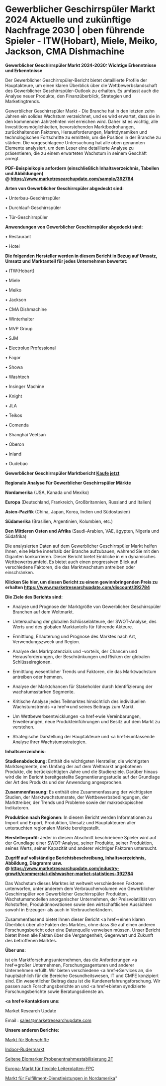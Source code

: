 # Gewerblicher Geschirrspüler Markt 2024 Aktuelle und zukünftige Nachfrage 2030 | oben führende Spieler - ITW(Hobart), Miele, Meiko, Jackson, CMA Dishmachine

<strong>Gewerblicher Geschirrspüler Markt 2024-2030: Wichtige Erkenntnisse und Erkenntnisse</strong>

Der Gewerblicher Geschirrspüler-Bericht bietet detaillierte Profile der Hauptakteure, um einen klaren Überblick über die Wettbewerbslandschaft des Gewerblicher Geschirrspüler-Outlook zu erhalten. Es umfasst auch die Analyse neuer Produkte, den Finanzüberblick, Strategien und Marketingtrends.

Gewerblicher Geschirrspüler Markt - Die Branche hat in den letzten zehn Jahren ein solides Wachstum verzeichnet, und es wird erwartet, dass sie in den kommenden Jahrzehnten viel erreichen wird. Daher ist es wichtig, alle Investitionsmöglichkeiten, bevorstehenden Marktbedrohungen, zurückhaltenden Faktoren, Herausforderungen, Marktdynamiken und technologischen Fortschritte zu ermitteln, um die Position in der Branche zu stärken. Die vorgeschlagene Untersuchung hat alle oben genannten Elemente analysiert, um dem Leser eine detaillierte Analyse zu präsentieren, die zu einem erwarteten Wachstum in seinem Geschäft anregt.

<strong><b>PDF-Beispielkopie anfordern (einschließlich Inhaltsverzeichnis, Tabellen und Abbildungen) @ </b></strong><strong><a href=https://www.marketresearchupdate.com/sample/392784><strong>https://www.marketresearchupdate.com/sample/392784</u></a></strong></strong>

<strong>Arten von Gewerblicher Geschirrspüler abgedeckt sind:</strong>

• Unterbau-Geschirrspüler

• Durchlauf-Geschirrspüler

• Tür-Geschirrspüler

<strong>Anwendungen von Gewerblicher Geschirrspüler abgedeckt sind:</strong>

• Restaurant

• Hotel

<strong>Die folgenden Hersteller werden in diesem Bericht in Bezug auf Umsatz, Umsatz und Marktanteil für jedes Unternehmen bewertet:</strong>

• ITW(Hobart)

• Miele

• Meiko

• Jackson

• CMA Dishmachine

• Winterhalter

• MVP Group

• SJM

• Electrolux Professional

• Fagor

• Showa

• Washtech

• Insinger Machine

• Knight

• JLA

• Teikos

• Comenda

• Shanghai Veetsan

• Oberon

• Inland

• Oudebao

<strong>Gewerblicher Geschirrspüler Marktbericht <a href=https://www.marketresearchupdate.com/buynow/392784>Kaufe jetzt</a></strong>

<strong>Regionale Analyse Für Gewerblicher Geschirrspüler Märkte</strong>

<strong>Nordamerika</strong> (USA, Kanada und Mexiko)

<strong>Europa</strong> (Deutschland, Frankreich, Großbritannien, Russland und Italien)

<strong>Asien-Pazifik</strong> (China, Japan, Korea, Indien und Südostasien)

<strong>Südamerika</strong> (Brasilien, Argentinien, Kolumbien, etc.)

<strong>Den Mittleren</strong> <strong>Osten und Afrika</strong> (Saudi-Arabien, VAE, ägypten, Nigeria und Südafrika)

Die analysierten Daten auf dem Gewerblicher Geschirrspüler Markt helfen Ihnen, eine Marke innerhalb der Branche aufzubauen, während Sie mit den Giganten konkurrieren. Dieser Bericht bietet Einblicke in ein dynamisches Wettbewerbsumfeld. Es bietet auch einen progressiven Blick auf verschiedene Faktoren, die das Marktwachstum antreiben oder einschränken.

<strong>Klicken Sie hier, um diesen Bericht zu einem gewinnbringenden Preis zu erhalten
</strong><strong><a href=https://www.marketresearchupdate.com/discount/392784>https://www.marketresearchupdate.com/discount/392784</b></u></strong></a>

<strong>Die Ziele des Berichts sind:</strong>

- Analyse und Prognose der Marktgröße von Gewerblicher Geschirrspüler Branchen auf dem Weltmarkt.

- Untersuchung der globalen Schlüsselakteure, der SWOT-Analyse, des Werts und des globalen Marktanteils für führende Akteure.

- Ermittlung, Erläuterung und Prognose des Marktes nach Art, Verwendungszweck und Region.

- Analyse des Marktpotenzials und -vorteils, der Chancen und Herausforderungen, der Beschränkungen und Risiken der globalen Schlüsselregionen.

- Ermittlung wesentlicher Trends und Faktoren, die das Marktwachstum antreiben oder hemmen.

- Analyse der Marktchancen für Stakeholder durch Identifizierung der wachstumsstarken Segmente.

- Kritische Analyse jedes Teilmarktes hinsichtlich des individuellen Wachstumstrends <a href=>und</a> seines Beitrags zum Markt.

- Um Wettbewerbsentwicklungen <a href=>wie</a> Vereinbarungen, Erweiterungen, neue Produkteinführungen und Besitz auf dem Markt zu verstehen.

- Strategische Darstellung der Hauptakteure und <a href=>umfas</a>sende Analyse ihrer Wachstumsstrategien.

<strong>Inhaltsverzeichnis:</strong>

<strong>Studienabdeckung:</strong> Enthält die wichtigsten Hersteller, die wichtigsten Marktsegmente, den Umfang der auf dem Weltmarkt angebotenen Produkte, die berücksichtigten Jahre und die Studienziele. Darüber hinaus wird die im Bericht bereitgestellte Segmentierungsstudie auf der Grundlage der Art des Produkts und der Anwendung angesprochen.

<strong>Zusammenfassung:</strong> Es enthält eine Zusammenfassung der wichtigsten Studien, der Marktwachstumsrate, der Wettbewerbsbedingungen, der Markttreiber, der Trends und Probleme sowie der makroskopischen Indikatoren.

<strong>Produktion nach Regionen:</strong> In diesem Bericht werden Informationen zu Import und Export, Produktion, Umsatz und Hauptakteuren aller untersuchten regionalen Märkte bereitgestellt.

<strong>Herstellerprofil:</strong> Jeder in diesem Abschnitt beschriebene Spieler wird auf der Grundlage einer SWOT-Analyse, seiner Produkte, seiner Produktion, seines Werts, seiner Kapazität und anderer wichtiger Faktoren untersucht.

<strong><b>Zugriff auf vollständige Berichtsbeschreibung, Inhaltsverzeichnis, Abbildung, Diagramm usw. @ </b></strong><strong><a href=https://www.marketresearchupdate.com/industry-growth/commercial-dishwasher-market-statistices-392784>https://www.marketresearchupdate.com/industry-growth/commercial-dishwasher-market-statistices-392784</a></strong>

Das Wachstum dieses Marktes ist weltweit verschiedenen Faktoren unterworfen, unter anderem dem Verbrauchervolumen von Gewerblicher Geschirrspüler von Gewerblicher Geschirrspüler Produkten, Wachstumsmodellen anorganischer Unternehmen, der Preisvolatilität von Rohstoffen, Produktinnovationen sowie den wirtschaftlichen Aussichten sowohl in Erzeuger- als auch in Verbraucherländern.

Zusammenfassend bietet Ihnen dieser Bericht <a href=>einen</a> klaren Überblick über alle Fakten des Marktes, ohne dass Sie auf einen anderen Forschungsbericht oder eine Datenquelle verweisen müssen. Unser Bericht bietet Ihnen alle Fakten über die Vergangenheit, Gegenwart und Zukunft des betroffenen Marktes.

<strong>Über uns:</strong>

 ist ein Marktforschungsunternehmen, das die Anforderungen <a href=>großer</a> Unternehmen, Forschungsagenturen und anderer Unternehmen erfüllt. Wir bieten verschiedene <a href=>Services</a> an, die hauptsächlich für die Bereiche Gesundheitswesen, IT und CMFE konzipiert sind. Ein wesentlicher Beitrag dazu ist die Kundenerfahrungsforschung. Wir passen auch Forschungsberichte an und <a href=>bieten</a> syndizierte Forschungsberichte sowie Beratungsdienste an.

<strong><a href=>Kontaktiere uns:</a></strong>

Market Research Update

Email : sales@marketresearchupdate.com

<strong>Unsere anderen Berichte:</strong>

<a href=https://www.linkedin.com/pulse/drillships-market-size-historical-growth-analysis>Markt für Bohrschiffe</a>

<a href=https://www.linkedin.com/pulse/indoor-rower-market-size-trends-consumption>Indoor-Rudermarkt</a>

<a href=https://www.linkedin.com/pulse/rare-biomarkers-specimen-collection-stabilization-2f>Seltene Biomarker Probenentnahmestabilisierung 2F</a>

<a href=https://www.linkedin.com/pulse/europe-flexible-printed-circuit-board-fpc-market-2023-2030>Europa-Markt für flexible Leiterplatten-FPC</a>

<a href=https://www.linkedin.com/pulse/north-america-fulfillment-services-market-trends-h4ulf/>Markt für Fulfillment-Dienstleistungen in Nordamerika</a>"

